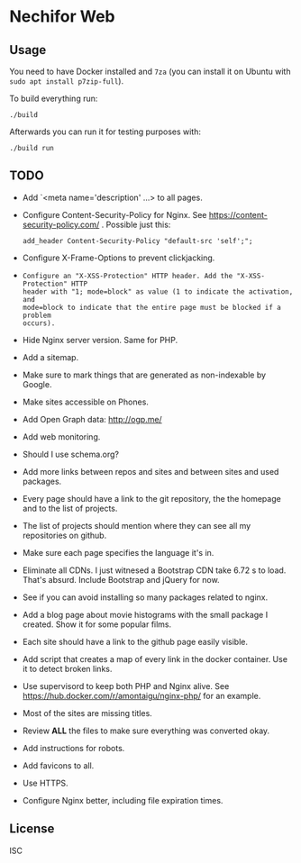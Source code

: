 # Nechifor Web

## Usage

You need to have Docker installed and `7za` (you can install it on Ubuntu with
`sudo apt install p7zip-full`).

To build everything run:

    ./build

Afterwards you can run it for testing purposes with:

    ./build run

## TODO

- Add `<meta name='description' ...> to all pages.

- Configure Content-Security-Policy for Nginx. See
  https://content-security-policy.com/ . Possible just this:

      add_header Content-Security-Policy "default-src 'self';";

- Configure X-Frame-Options to prevent clickjacking.

- ```
  Configure an "X-XSS-Protection" HTTP header. Add the "X-XSS-Protection" HTTP
  header with "1; mode=block" as value (1 to indicate the activation, and
  mode=block to indicate that the entire page must be blocked if a problem
  occurs).
  ```

- Hide Nginx server version. Same for PHP.

- Add a sitemap.

- Make sure to mark things that are generated as non-indexable by Google.

- Make sites accessible on Phones.

- Add Open Graph data: http://ogp.me/

- Add web monitoring.

- Should I use schema.org?

- Add more links between repos and sites and between sites and used packages.

- Every page should have a link to the git repository, the the homepage and to
  the list of projects.

- The list of projects should mention where they can see all my repositories on
  github.

- Make sure each page specifies the language it's in.

- Eliminate all CDNs. I just witnesed a Bootstrap CDN take 6.72 s to load.
  That's absurd. Include Bootstrap and jQuery for now.

- See if you can avoid installing so many packages related to nginx.

- Add a blog page about movie histograms with the small package I created. Show
  it for some popular films.

- Each site should have a link to the github page easily visible.

- Add script that creates a map of every link in the docker container. Use it to
  detect broken links.

- Use supervisord to keep both PHP and Nginx alive. See
  https://hub.docker.com/r/amontaigu/nginx-php/ for an example.

- Most of the sites are missing titles.

- Review **ALL** the files to make sure everything was converted okay.

- Add instructions for robots.

- Add favicons to all.

- Use HTTPS.

- Configure Nginx better, including file expiration times.
## License

ISC
